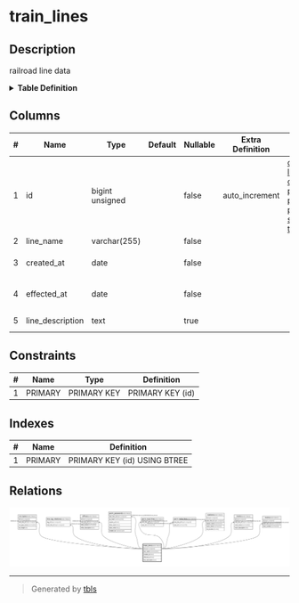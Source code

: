 # train_lines

## Description

railroad line data

<details>
<summary><strong>Table Definition</strong></summary>

```sql
CREATE TABLE `train_lines` (
  `id` bigint unsigned NOT NULL AUTO_INCREMENT COMMENT 'counter to identify each record',
  `line_name` varchar(255) NOT NULL COMMENT 'line name',
  `created_at` date NOT NULL COMMENT 'record created date',
  `effected_at` date NOT NULL COMMENT 'data effective date',
  `line_description` text COMMENT 'line description',
  PRIMARY KEY (`id`)
) ENGINE=InnoDB AUTO_INCREMENT=[Redacted by tbls] DEFAULT CHARSET=utf8mb4 COLLATE=utf8mb4_0900_ai_ci COMMENT='railroad line data'
```

</details>

## Columns

| # | Name | Type | Default | Nullable | Extra Definition | Children | Parents | Comment |
| - | ---- | ---- | ------- | -------- | ---------------- | -------- | ------- | ------- |
| 1 | id | bigint unsigned |  | false | auto_increment | [car_types](car_types.md) [line_tag_relations](line_tag_relations.md) [offices](offices.md) [perm_password](perm_password.md) [perm_read_line](perm_read_line.md) [perm_write_line](perm_write_line.md) [stations](stations.md) [tracks](tracks.md) [trains](trains.md) |  | counter to identify each record |
| 2 | line_name | varchar(255) |  | false |  |  |  | line name |
| 3 | created_at | date |  | false |  |  |  | record created date |
| 4 | effected_at | date |  | false |  |  |  | data effective date |
| 5 | line_description | text |  | true |  |  |  | line description |

## Constraints

| # | Name | Type | Definition |
| - | ---- | ---- | ---------- |
| 1 | PRIMARY | PRIMARY KEY | PRIMARY KEY (id) |

## Indexes

| # | Name | Definition |
| - | ---- | ---------- |
| 1 | PRIMARY | PRIMARY KEY (id) USING BTREE |

## Relations

![er](train_lines.svg)

---

> Generated by [tbls](https://github.com/k1LoW/tbls)
